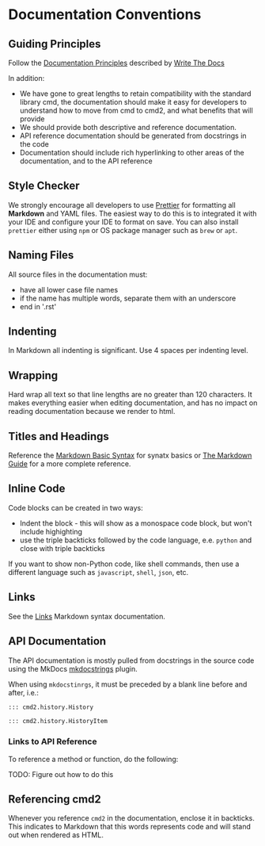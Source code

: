 # Documentation Conventions

## Guiding Principles

Follow the [Documentation Principles](http://www.writethedocs.org/guide/writing/docs-principles/) described by [Write The Docs](http://www.writethedocs.org)

In addition:

-   We have gone to great lengths to retain compatibility with the standard library cmd, the documentation should make it easy for developers to understand how to move from cmd to cmd2, and what benefits that will provide
-   We should provide both descriptive and reference documentation.
-   API reference documentation should be generated from docstrings in the code
-   Documentation should include rich hyperlinking to other areas of the documentation, and to the API reference

## Style Checker

We strongly encourage all developers to use [Prettier](https://prettier.io/) for formatting all **Markdown** and YAML files. The easiest way to do this is to integrated it with your IDE and configure your IDE to format on save. You can also install `prettier` either using `npm` or OS package manager such as `brew` or `apt`.

## Naming Files

All source files in the documentation must:

-   have all lower case file names
-   if the name has multiple words, separate them with an underscore
-   end in '.rst'

## Indenting

In Markdown all indenting is significant. Use 4 spaces per indenting level.

## Wrapping

Hard wrap all text so that line lengths are no greater than 120 characters. It makes everything easier when editing documentation, and has no impact on reading documentation because we render to html.

## Titles and Headings

Reference the [Markdown Basic Syntax](https://www.markdownguide.org/basic-syntax/) for synatx basics or [The Markdown Guide](https://www.markdownguide.org/) for a more complete reference.

## Inline Code

Code blocks can be created in two ways:

-   Indent the block - this will show as a monospace code block, but won't include highighting
-   use the triple backticks followed by the code language, e.e. `python` and close with triple backticks

If you want to show non-Python code, like shell commands, then use a different language such as `javascript`, `shell`, `json`, etc.

## Links

See the [Links](https://www.markdownguide.org/basic-syntax/) Markdown syntax documentation.

## API Documentation

The API documentation is mostly pulled from docstrings in the source code using the MkDocs [mkdocstrings](https://mkdocstrings.github.io/) plugin.

When using `mkdocstinrgs`, it must be preceded by a blank line before and after, i.e.:

```markdown
::: cmd2.history.History

::: cmd2.history.HistoryItem
```

### Links to API Reference

To reference a method or function, do the following:

TODO: Figure out how to do this

## Referencing cmd2

Whenever you reference `cmd2` in the documentation, enclose it in backticks. This indicates to Markdown that this words represents code and will stand out when rendered as HTML.
